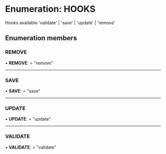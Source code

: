 # Enumeration: HOOKS

Hooks available
'validate' | 'save' | 'update' | 'remove'

## Enumeration members

###  REMOVE

• **REMOVE**: = "remove"

___

###  SAVE

• **SAVE**: = "save"

___

###  UPDATE

• **UPDATE**: = "update"

___

###  VALIDATE

• **VALIDATE**: = "validate"
